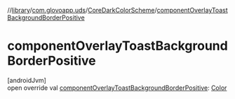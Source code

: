 //[library](../../../index.md)/[com.glovoapp.uds](../index.md)/[CoreDarkColorScheme](index.md)/[componentOverlayToastBackgroundBorderPositive](component-overlay-toast-background-border-positive.md)

# componentOverlayToastBackgroundBorderPositive

[androidJvm]\
open override val [componentOverlayToastBackgroundBorderPositive](component-overlay-toast-background-border-positive.md): [Color](https://developer.android.com/reference/kotlin/androidx/compose/ui/graphics/Color.html)
